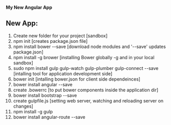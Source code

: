 **My New Angular App**

New App:
--------

1. Create new folder for your project 									[sandbox]
2. npm init 															[creates package.json file]
3. npm install bower --save  											[download node modules and '--save' updates package.json]
4. npm install -g brower												[installing Bower globally -g and in your local sandbox]
5. sudo npm install gulp gulp-watch gulp-plumber gulp-connect --save	[intalling tool for application development side]
6. bower init 															[intalling bower.json for client side dependeinces]
7. bower install angular --save
8. create .bowerrc														[to put bower components inside the application dir]
9. bower install bootstrap --save
10. create gulpfile.js 													[setting web server, watching and reloading server on changes]
11. npm install -g gulp
12. bower install angular-route --save
